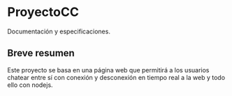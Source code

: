 # ProyectoCC
Documentación y especificaciones.

## Breve resumen

Este proyecto se basa en una página web que permitirá a los usuarios chatear entre sí con conexión y desconexión en tiempo real a la web y todo ello con nodejs.
